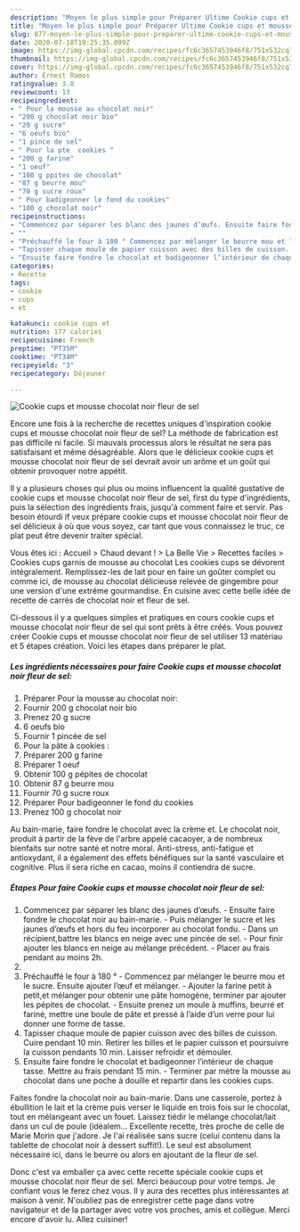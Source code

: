 ```yaml
---
description: "Moyen le plus simple pour Préparer Ultime Cookie cups et mousse chocolat noir fleur de sel"
title: "Moyen le plus simple pour Préparer Ultime Cookie cups et mousse chocolat noir fleur de sel"
slug: 877-moyen-le-plus-simple-pour-preparer-ultime-cookie-cups-et-mousse-chocolat-noir-fleur-de-sel
date: 2020-07-18T10:25:35.099Z
image: https://img-global.cpcdn.com/recipes/fc6c3657453946f8/751x532cq70/cookie-cups-et-mousse-chocolat-noir-fleur-de-sel-photo-principale-de-la-recette.jpg
thumbnail: https://img-global.cpcdn.com/recipes/fc6c3657453946f8/751x532cq70/cookie-cups-et-mousse-chocolat-noir-fleur-de-sel-photo-principale-de-la-recette.jpg
cover: https://img-global.cpcdn.com/recipes/fc6c3657453946f8/751x532cq70/cookie-cups-et-mousse-chocolat-noir-fleur-de-sel-photo-principale-de-la-recette.jpg
author: Ernest Ramos
ratingvalue: 3.8
reviewcount: 13
recipeingredient:
- " Pour la mousse au chocolat noir"
- "200 g chocolat noir bio"
- "20 g sucre"
- "6 oeufs bio"
- "1 pince de sel"
- " Pour la pte  cookies "
- "200 g farine"
- "1 oeuf"
- "100 g ppites de chocolat"
- "87 g beurre mou"
- "70 g sucre roux"
- " Pour badigeonner le fond du cookies"
- "100 g chocolat noir"
recipeinstructions:
- "Commencez par séparer les blanc des jaunes d’œufs. Ensuite faire fondre le chocolat noir au bain-marie.  Puis mélanger le sucre et les jaunes d’œufs et hors du feu incorporer au chocolat fondu. Dans un récipient,battre les blancs en neige avec une pincée de sel. Pour finir ajouter les blancs en neige au mélange précédent. Placer au frais pendant au moins 2h."
- ""
- "Préchauffé le four à 180 ° Commencez par mélanger le beurre mou et le sucre. Ensuite ajouter l’œuf et mélanger. Ajouter la farine petit à petit,et mélanger pour obtenir une pâte homogène, terminer par ajouter les pépites de chocolat. Ensuite prenez un moule à muffins, beurré et fariné, mettre une boule de pâte et pressé à l’aide d’un verre pour lui donner une forme de tasse."
- "Tapisser chaque moule de papier cuisson avec des billes de cuisson. Cuire pendant 10 min. Retirer les billes et le papier cuisson et poursuivre la cuisson pendants 10 min. Laisser refroidir et démouler."
- "Ensuite faire fondre le chocolat et badigeonner l’intérieur de chaque tasse. Mettre au frais pendant 15 min. Terminer par mètre la mousse au chocolat dans une poche à douille et repartir dans les cookies cups."
categories:
- Recette
tags:
- cookie
- cups
- et

katakunci: cookie cups et 
nutrition: 177 calories
recipecuisine: French
preptime: "PT35M"
cooktime: "PT34M"
recipeyield: "3"
recipecategory: Déjeuner

---
```



![Cookie cups et mousse chocolat noir fleur de sel](https://img-global.cpcdn.com/recipes/fc6c3657453946f8/751x532cq70/cookie-cups-et-mousse-chocolat-noir-fleur-de-sel-photo-principale-de-la-recette.jpg)

Encore une fois à la recherche de recettes uniques d'inspiration cookie cups et mousse chocolat noir fleur de sel? La méthode de fabrication est pas difficile ni facile. Si mauvais processus alors le résultat ne sera pas satisfaisant et même désagréable. Alors que le délicieux cookie cups et mousse chocolat noir fleur de sel devrait avoir un arôme et un goût qui obtenir provoquer notre appétit.

Il y a plusieurs choses qui plus ou moins influencent la qualité gustative de cookie cups et mousse chocolat noir fleur de sel, first du type d'ingrédients, puis la sélection des ingrédients frais, jusqu'à comment faire et servir. Pas besoin étourdi if veux prépare cookie cups et mousse chocolat noir fleur de sel délicieux à où que vous soyez, car tant que vous connaissez le truc, ce plat peut être devenir traiter spécial.

Vous êtes ici : Accueil &gt; Chaud devant ! &gt; La Belle Vie &gt; Recettes faciles &gt; Cookies cups garnis de mousse au chocolat Les cookies cups se dévorent intégralement. Remplissez-les de lait pour en faire un goûter complet ou comme ici, de mousse au chocolat délicieuse relevée de gingembre pour une version d&#39;une extrême gourmandise. En cuisine avec cette belle idée de recette de carrés de chocolat noir et fleur de sel.


Ci-dessous il y a quelques simples et pratiques en cours cookie cups et mousse chocolat noir fleur de sel qui sont prêts à être créés. Vous pouvez créer Cookie cups et mousse chocolat noir fleur de sel utiliser 13 matériau et 5 étapes création. Voici les étapes dans préparer le plat.

<!--inarticleads1-->

##### Les ingrédients nécessaires pour faire Cookie cups et mousse chocolat noir fleur de sel:

1. Préparer  Pour la mousse au chocolat noir:
1. Fournir 200 g chocolat noir bio
1. Prenez 20 g sucre
1.  6 oeufs bio
1. Fournir 1 pincée de sel
1.   Pour la pâte à cookies :
1. Préparer 200 g farine
1. Préparer 1 oeuf
1. Obtenir 100 g pépites de chocolat
1. Obtenir 87 g beurre mou
1. Fournir 70 g sucre roux
1. Préparer  Pour badigeonner le fond du cookies
1. Prenez 100 g chocolat noir


Au bain-marie, faire fondre le chocolat avec la crème et. Le chocolat noir, produit à partir de la fève de l&#39;arbre appelé cacaoyer, a de nombreux bienfaits sur notre santé et notre moral. Anti-stress, anti-fatigue et antioxydant, il a également des effets bénéfiques sur la santé vasculaire et cognitive. Plus il sera riche en cacao, moins il contiendra de sucre. 

<!--inarticleads2-->

##### Étapes Pour faire Cookie cups et mousse chocolat noir fleur de sel:

1. Commencez par séparer les blanc des jaunes d’œufs. - Ensuite faire fondre le chocolat noir au bain-marie.  - Puis mélanger le sucre et les jaunes d’œufs et hors du feu incorporer au chocolat fondu. - Dans un récipient,battre les blancs en neige avec une pincée de sel. - Pour finir ajouter les blancs en neige au mélange précédent. - Placer au frais pendant au moins 2h.
1. 
1. Préchauffé le four à 180 ° - Commencez par mélanger le beurre mou et le sucre. Ensuite ajouter l’œuf et mélanger. - Ajouter la farine petit à petit,et mélanger pour obtenir une pâte homogène, terminer par ajouter les pépites de chocolat. - Ensuite prenez un moule à muffins, beurré et fariné, mettre une boule de pâte et pressé à l’aide d’un verre pour lui donner une forme de tasse.
1. Tapisser chaque moule de papier cuisson avec des billes de cuisson. Cuire pendant 10 min. Retirer les billes et le papier cuisson et poursuivre la cuisson pendants 10 min. Laisser refroidir et démouler.
1. Ensuite faire fondre le chocolat et badigeonner l’intérieur de chaque tasse. Mettre au frais pendant 15 min. - Terminer par mètre la mousse au chocolat dans une poche à douille et repartir dans les cookies cups.


Faites fondre la chocolat noir au bain-marie. Dans une casserole, portez à ébullition le lait et la crème puis verser le liquide en trois fois sur le chocolat, tout en mélangeant avec un fouet. Laissez tiédir le mélange chocolat/lait dans un cul de poule (idéalem… Excellente recette, très proche de celle de Marie Morin que j&#39;adore. Je l&#39;ai réalisée sans sucre (celui contenu dans la tablette de chocolat noir à dessert suffit!). Le seul est absolument nécessaire ici, dans le beurre ou alors en ajoutant de la fleur de sel. 


Donc c'est va emballer ça avec cette recette spéciale cookie cups et mousse chocolat noir fleur de sel. Merci beaucoup pour votre temps. Je confiant vous le ferez chez vous. Il y aura des recettes plus  intéressantes at maison à venir. N'oubliez pas de enregistrer cette page dans votre navigateur et de la partager avec votre vos proches, amis et collègue. Merci encore d'avoir lu. Allez cuisiner!
